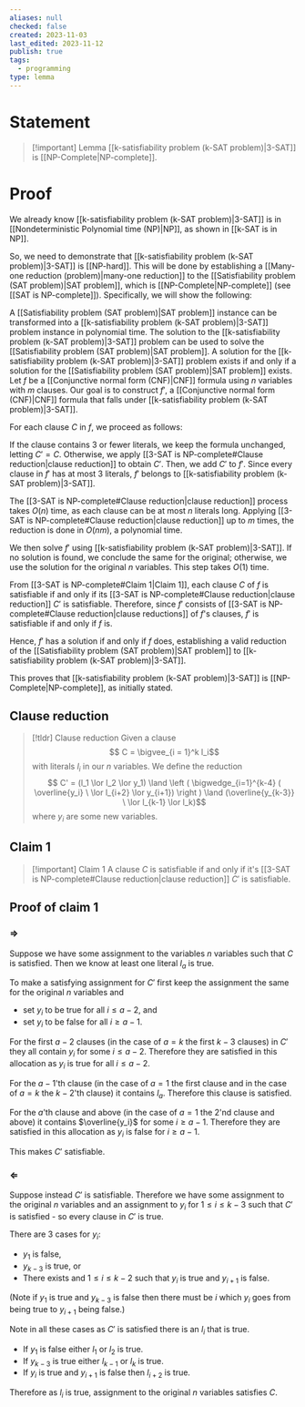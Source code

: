 ```yaml
---
aliases: null
checked: false
created: 2023-11-03
last_edited: 2023-11-12
publish: true
tags:
  - programming
type: lemma
---
```

# Statement

> [!important] Lemma
> [[k-satisfiability problem (k-SAT problem)|3-SAT]] is [[NP-Complete|NP-complete]].

# Proof

We already know [[k-satisfiability problem (k-SAT problem)|3-SAT]] is in [[Nondeterministic Polynomial time (NP)|NP]], as shown in [[k-SAT is in NP]].

So, we need to demonstrate that [[k-satisfiability problem (k-SAT problem)|3-SAT]] is [[NP-hard]]. This will be done by establishing a [[Many-one reduction (problem)|many-one reduction]] to the [[Satisfiability problem (SAT problem)|SAT problem]], which is [[NP-Complete|NP-complete]] (see [[SAT is NP-complete]]). Specifically, we will show the following:

A [[Satisfiability problem (SAT problem)|SAT problem]] instance can be transformed into a [[k-satisfiability problem (k-SAT problem)|3-SAT]] problem instance in polynomial time.
The solution to the [[k-satisfiability problem (k-SAT problem)|3-SAT]] problem can be used to solve the [[Satisfiability problem (SAT problem)|SAT problem]].
A solution for the [[k-satisfiability problem (k-SAT problem)|3-SAT]] problem exists if and only if a solution for the [[Satisfiability problem (SAT problem)|SAT problem]] exists.
Let $f$ be a [[Conjunctive normal form (CNF)|CNF]] formula using $n$ variables with $m$ clauses. Our goal is to construct $f'$, a [[Conjunctive normal form (CNF)|CNF]] formula that falls under [[k-satisfiability problem (k-SAT problem)|3-SAT]].

For each clause $C$ in $f$, we proceed as follows:

If the clause contains 3 or fewer literals, we keep the formula unchanged, letting $C' = C$.
Otherwise, we apply [[3-SAT is NP-complete#Clause reduction|clause reduction]] to obtain $C'$.
Then, we add $C'$ to $f'$.
Since every clause in $f'$ has at most 3 literals, $f'$ belongs to [[k-satisfiability problem (k-SAT problem)|3-SAT]].

The [[3-SAT is NP-complete#Clause reduction|clause reduction]] process takes $O(n)$ time, as each clause can be at most $n$ literals long. Applying [[3-SAT is NP-complete#Clause reduction|clause reduction]] up to $m$ times, the reduction is done in $O(nm)$, a polynomial time.

We then solve $f'$ using [[k-satisfiability problem (k-SAT problem)|3-SAT]]. If no solution is found, we conclude the same for the original; otherwise, we use the solution for the original $n$ variables. This step takes $O(1)$ time.

From [[3-SAT is NP-complete#Claim 1|Claim 1]], each clause $C$ of $f$ is satisfiable if and only if its [[3-SAT is NP-complete#Clause reduction|clause reduction]] $C'$ is satisfiable. Therefore, since $f'$ consists of [[3-SAT is NP-complete#Clause reduction|clause reductions]] of $f$'s clauses, $f'$ is satisfiable if and only if $f$ is.

Hence, $f'$ has a solution if and only if $f$ does, establishing a valid reduction of the [[Satisfiability problem (SAT problem)|SAT problem]] to [[k-satisfiability problem (k-SAT problem)|3-SAT]].

This proves that [[k-satisfiability problem (k-SAT problem)|3-SAT]] is [[NP-Complete|NP-complete]], as initially stated.

## Clause reduction

>[!tldr] Clause reduction
> Given a clause
> $$ C = \bigvee_{i = 1}^k l_i$$
> with literals $l_i$ in our $n$ variables. We define the reduction
> $$ C' = (l_1 \lor l_2 \lor y_1) \land \left ( \bigwedge_{i=1}^{k-4} ( \overline{y_i} \ \lor l_{i+2} \lor y_{i+1}) \right ) \land (\overline{y_{k-3}} \ \lor l_{k-1} \lor l_k)$$
> where $y_i$ are some new variables.

## Claim 1

> [!important] Claim 1
> A clause $C$ is satisfiable if and only if it's [[3-SAT is NP-complete#Clause reduction|clause reduction]] $C'$ is satisfiable.

## Proof of claim 1

### $\Rightarrow$

Suppose we have some assignment to the variables $n$ variables such that $C$ is satisfied. Then we know at least one literal $l_a$ is true.

To make a satisfying assignment for $C'$ first keep the assignment the same for the original $n$ variables and
- set $y_i$ to be true for all $i \leq a - 2$, and
- set $y_i$ to be false for all $i \geq a - 1$.

For the first $a - 2$ clauses (in the case of $a = k$ the first $k-3$ clauses) in $C'$ they all contain $y_i$ for some $i \leq a - 2$. Therefore they are satisfied in this allocation as $y_i$ is true for all $i \leq a - 2$.

For the $a - 1$'th clause (in the case of $a = 1$ the first clause and in the case of $a = k$ the $k-2$'th clause) it contains $l_a$. Therefore this clause is satisfied.

For the $a$'th clause and above (in the case of $a = 1$ the 2'nd clause and above) it contains $\overline{y_i}$ for some $i \geq a - 1$. Therefore they are satisfied in this allocation as $y_i$ is false for $i \geq a - 1$.

This makes $C'$ satisfiable.

### $\Leftarrow$

Suppose instead $C'$ is satisfiable. Therefore we have some assignment to the original $n$ variables and an assignment to $y_i$ for $1 \leq i \leq k-3$ such that $C'$ is satisfied - so every clause in $C'$ is true.

There are 3 cases for $y_i$:
- $y_1$ is false,
- $y_{k-3}$ is true, or
- There exists and $1 \leq i \leq k-2$ such that $y_i$ is true and $y_{i+1}$ is false.

(Note if $y_1$ is true and $y_{k-3}$ is false then there must be $i$ which $y_i$ goes from being true to $y_{i+1}$ being false.)

Note in all these cases as $C'$ is satisfied there is an $l_i$ that is true.
- If $y_1$ is false either $l_1$ or $l_2$ is true.
- If $y_{k-3}$ is true either $l_{k-1}$ or $l_k$ is true.
- If $y_i$ is true and $y_{i+1}$ is false then $l_{i+2}$ is true.

Therefore as $l_i$ is true, assignment to the original $n$ variables satisfies $C$.
